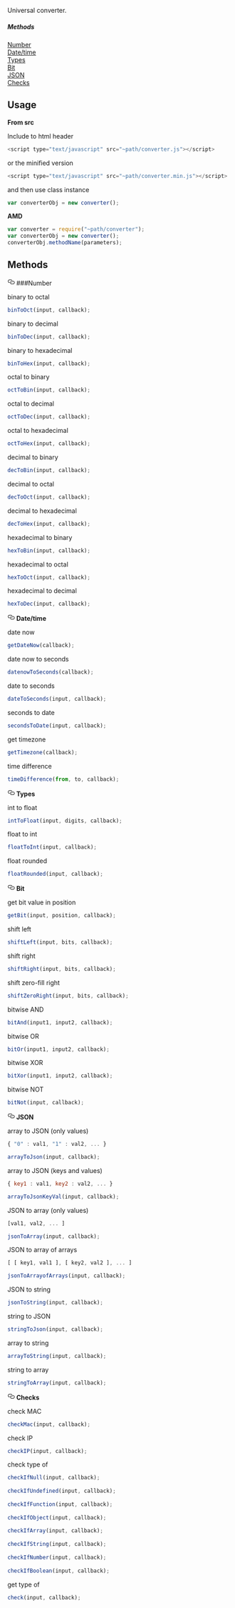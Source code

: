 Universal converter.

##### Methods
<a href="#Number">Number</a>
<br>
<a href="#Date">Date/time</a>
<br>
<a href="#Types">Types</a>
<br>
<a href="#Bit">Bit</a>
<br>
<a href="#JSON">JSON</a>
<br>
<a href="#Checks">Checks</a>

## Usage

**From src**

Include to html header
    
```javascript
<script type="text/javascript" src="~path/converter.js"></script>
```
    
or the minified version
    
```javascript
<script type="text/javascript" src="~path/converter.min.js"></script>
```

and then use class instance
    
```javascript
var converterObj = new converter();
```
    
**AMD**

```javascript
var converter = require("~path/converter");
var converterObj = new converter();
converterObj.methodName(parameters);
```

## Methods

<a id="user-content-emphasis" class="anchor" href="#Number" aria-hidden="true"><svg aria-hidden="true" class="octicon octicon-link" height="16" role="img" version="1.1" viewBox="0 0 16 16" width="16"><path d="M4 9h1v1h-1c-1.5 0-3-1.69-3-3.5s1.55-3.5 3-3.5h4c1.45 0 3 1.69 3 3.5 0 1.41-0.91 2.72-2 3.25v-1.16c0.58-0.45 1-1.27 1-2.09 0-1.28-1.02-2.5-2-2.5H4c-0.98 0-2 1.22-2 2.5s1 2.5 2 2.5z m9-3h-1v1h1c1 0 2 1.22 2 2.5s-1.02 2.5-2 2.5H9c-0.98 0-2-1.22-2-2.5 0-0.83 0.42-1.64 1-2.09v-1.16c-1.09 0.53-2 1.84-2 3.25 0 1.81 1.55 3.5 3 3.5h4c1.45 0 3-1.69 3-3.5s-1.5-3.5-3-3.5z"></path></svg></a>
###Number

binary to octal

```javascript
binToOct(input, callback);
```

binary to decimal

```javascript
binToDec(input, callback);
```

binary to hexadecimal

```javascript
binToHex(input, callback);
```

octal to binary

```javascript
octToBin(input, callback);
```

octal to decimal

```javascript
octToDec(input, callback);
```

octal to hexadecimal

```javascript
octToHex(input, callback);
```

decimal to binary

```javascript
decToBin(input, callback);
```

decimal to octal

```javascript
decToOct(input, callback);
```

decimal to hexadecimal

```javascript
decToHex(input, callback);
```

hexadecimal to binary

```javascript
hexToBin(input, callback);
```

hexadecimal to octal

```javascript
hexToOct(input, callback);
```

hexadecimal to decimal

```javascript
hexToDec(input, callback);
```
<a id="user-content-emphasis" class="anchor" href="#Date" aria-hidden="true"><svg aria-hidden="true" class="octicon octicon-link" height="16" role="img" version="1.1" viewBox="0 0 16 16" width="16"><path d="M4 9h1v1h-1c-1.5 0-3-1.69-3-3.5s1.55-3.5 3-3.5h4c1.45 0 3 1.69 3 3.5 0 1.41-0.91 2.72-2 3.25v-1.16c0.58-0.45 1-1.27 1-2.09 0-1.28-1.02-2.5-2-2.5H4c-0.98 0-2 1.22-2 2.5s1 2.5 2 2.5z m9-3h-1v1h1c1 0 2 1.22 2 2.5s-1.02 2.5-2 2.5H9c-0.98 0-2-1.22-2-2.5 0-0.83 0.42-1.64 1-2.09v-1.16c-1.09 0.53-2 1.84-2 3.25 0 1.81 1.55 3.5 3 3.5h4c1.45 0 3-1.69 3-3.5s-1.5-3.5-3-3.5z"></path></svg></a>
**Date/time**

date now

```javascript
getDateNow(callback);
```

date now to seconds

```javascript
datenowToSeconds(callback);
```

date to seconds

```javascript
dateToSeconds(input, callback);
```

seconds to date

```javascript
secondsToDate(input, callback);
```

get timezone

```javascript
getTimezone(callback);
```

time difference

```javascript
timeDifference(from, to, callback);
```
<a id="user-content-emphasis" class="anchor" href="#Types" aria-hidden="true"><svg aria-hidden="true" class="octicon octicon-link" height="16" role="img" version="1.1" viewBox="0 0 16 16" width="16"><path d="M4 9h1v1h-1c-1.5 0-3-1.69-3-3.5s1.55-3.5 3-3.5h4c1.45 0 3 1.69 3 3.5 0 1.41-0.91 2.72-2 3.25v-1.16c0.58-0.45 1-1.27 1-2.09 0-1.28-1.02-2.5-2-2.5H4c-0.98 0-2 1.22-2 2.5s1 2.5 2 2.5z m9-3h-1v1h1c1 0 2 1.22 2 2.5s-1.02 2.5-2 2.5H9c-0.98 0-2-1.22-2-2.5 0-0.83 0.42-1.64 1-2.09v-1.16c-1.09 0.53-2 1.84-2 3.25 0 1.81 1.55 3.5 3 3.5h4c1.45 0 3-1.69 3-3.5s-1.5-3.5-3-3.5z"></path></svg></a>
**Types**

int to float

```javascript
intToFloat(input, digits, callback);
```

float to int

```javascript
floatToInt(input, callback);
```

float rounded

```javascript
floatRounded(input, callback);
```
<a id="user-content-emphasis" class="anchor" href="#Bit" aria-hidden="true"><svg aria-hidden="true" class="octicon octicon-link" height="16" role="img" version="1.1" viewBox="0 0 16 16" width="16"><path d="M4 9h1v1h-1c-1.5 0-3-1.69-3-3.5s1.55-3.5 3-3.5h4c1.45 0 3 1.69 3 3.5 0 1.41-0.91 2.72-2 3.25v-1.16c0.58-0.45 1-1.27 1-2.09 0-1.28-1.02-2.5-2-2.5H4c-0.98 0-2 1.22-2 2.5s1 2.5 2 2.5z m9-3h-1v1h1c1 0 2 1.22 2 2.5s-1.02 2.5-2 2.5H9c-0.98 0-2-1.22-2-2.5 0-0.83 0.42-1.64 1-2.09v-1.16c-1.09 0.53-2 1.84-2 3.25 0 1.81 1.55 3.5 3 3.5h4c1.45 0 3-1.69 3-3.5s-1.5-3.5-3-3.5z"></path></svg></a>
**Bit**

get bit value in position

```javascript
getBit(input, position, callback);
```

shift left

```javascript
shiftLeft(input, bits, callback);
```

shift right

```javascript
shiftRight(input, bits, callback);
```

shift zero-fill right

```javascript
shiftZeroRight(input, bits, callback);
```

bitwise AND

```javascript
bitAnd(input1, input2, callback);
```

bitwise OR

```javascript
bitOr(input1, input2, callback);
```

bitwise XOR

```javascript
bitXor(input1, input2, callback);
```

bitwise NOT

```javascript
bitNot(input, callback);
```
<a id="user-content-emphasis" class="anchor" href="#JSON" aria-hidden="true"><svg aria-hidden="true" class="octicon octicon-link" height="16" role="img" version="1.1" viewBox="0 0 16 16" width="16"><path d="M4 9h1v1h-1c-1.5 0-3-1.69-3-3.5s1.55-3.5 3-3.5h4c1.45 0 3 1.69 3 3.5 0 1.41-0.91 2.72-2 3.25v-1.16c0.58-0.45 1-1.27 1-2.09 0-1.28-1.02-2.5-2-2.5H4c-0.98 0-2 1.22-2 2.5s1 2.5 2 2.5z m9-3h-1v1h1c1 0 2 1.22 2 2.5s-1.02 2.5-2 2.5H9c-0.98 0-2-1.22-2-2.5 0-0.83 0.42-1.64 1-2.09v-1.16c-1.09 0.53-2 1.84-2 3.25 0 1.81 1.55 3.5 3 3.5h4c1.45 0 3-1.69 3-3.5s-1.5-3.5-3-3.5z"></path></svg></a>
**JSON**

array to JSON (only values)

```javascript
{ "0" : val1, "1" : val2, ... }

arrayToJson(input, callback);
```
    
array to JSON (keys and values)

```javascript
{ key1 : val1, key2 : val2, ... }

arrayToJsonKeyVal(input, callback);
```

JSON to array (only values)

```javascript
[val1, val2, ... ]

jsonToArray(input, callback);
```
    
JSON to array of arrays

```javascript
[ [ key1, val1 ], [ key2, val2 ], ... ]

jsonToArrayofArrays(input, callback);
```

JSON to string

```javascript
jsonToString(input, callback);
```

string to JSON

```javascript
stringToJson(input, callback);
```

array to string

```javascript
arrayToString(input, callback);
```

string to array

```javascript
stringToArray(input, callback);
```
<a id="user-content-emphasis" class="anchor" href="#Checks" aria-hidden="true"><svg aria-hidden="true" class="octicon octicon-link" height="16" role="img" version="1.1" viewBox="0 0 16 16" width="16"><path d="M4 9h1v1h-1c-1.5 0-3-1.69-3-3.5s1.55-3.5 3-3.5h4c1.45 0 3 1.69 3 3.5 0 1.41-0.91 2.72-2 3.25v-1.16c0.58-0.45 1-1.27 1-2.09 0-1.28-1.02-2.5-2-2.5H4c-0.98 0-2 1.22-2 2.5s1 2.5 2 2.5z m9-3h-1v1h1c1 0 2 1.22 2 2.5s-1.02 2.5-2 2.5H9c-0.98 0-2-1.22-2-2.5 0-0.83 0.42-1.64 1-2.09v-1.16c-1.09 0.53-2 1.84-2 3.25 0 1.81 1.55 3.5 3 3.5h4c1.45 0 3-1.69 3-3.5s-1.5-3.5-3-3.5z"></path></svg></a>
**Checks**

check MAC

```javascript
checkMac(input, callback);
```
    
check IP

```javascript
checkIP(input, callback);
```
    
check type of

```javascript
checkIfNull(input, callback);
    
checkIfUndefined(input, callback);
    
checkIfFunction(input, callback);
    
checkIfObject(input, callback);
  
checkIfArray(input, callback);
 
checkIfString(input, callback);
    
checkIfNumber(input, callback);
    
checkIfBoolean(input, callback);
```
    
get type of

```javascript
check(input, callback);
```
